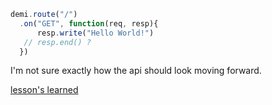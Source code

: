 ```javascript
demi.route("/")
  .on("GET", function(req, resp){
      resp.write("Hello World!")
   // resp.end() ?
  })
```
I'm not sure exactly how the api should look moving forward.

[lesson's learned](lessons_learned.md)
